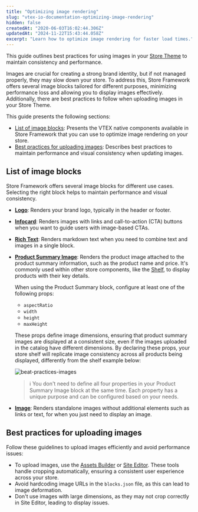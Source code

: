```yaml
---
title: "Optimizing image rendering"
slug: "vtex-io-documentation-optimizing-image-rendering"
hidden: false
createdAt: "2020-06-03T16:02:44.306Z"
updatedAt: "2024-11-22T15:43:44.058Z"
excerpt: "Learn how to optimize image rendering for faster load times."
---
```


This guide outlines best practices for using images in your [Store Theme](https://developers.vtex.com/docs/guides/vtex-io-documentation-store-theme) to maintain consistency and performance.

Images are crucial for creating a strong brand identity, but if not managed properly, they may slow down your store. To address this, Store Framework offers several image blocks tailored for different purposes, minimizing performance loss and allowing you to display images effectively. Additionally, there are best practices to follow when uploading images in your Store Theme.

This guide presents the following sections:

- [List of image blocks](#list-of-image-blocks): Presents the VTEX native components available in Store Framework that you can use to optimize image rendering on your store.
- [Best practices for uploading images](#best-practices-for-uploading-images): Describes best practices to maintain performance and visual consistency when updating images.

## List of image blocks

Store Framework offers several image blocks for different use cases. Selecting the right block helps to maintain performance and visual consistency.

- [**Logo**](https://developers.vtex.com/docs/apps/vtex.store-components/logo): Renders your brand logo, typically in the header or footer.
- [**Infocard**](https://developers.vtex.com/docs/apps/vtex.store-components/infocard): Renders images with links and call-to-action (CTA) buttons when you want to guide users with image-based CTAs.
- [**Rich Text**](https://developers.vtex.com/docs/apps/vtex.rich-text): Renders markdown text when you need to combine text and images in a single block.
- [**Product Summary Image**](https://developers.vtex.com/docs/apps/vtex.product-summary/productsummaryimage): Renders the product image attached to the product summary information, such as the product name and price. It's commonly used within other store components, like the [Shelf](https://developers.vtex.com/docs/apps/vtex.shelf), to display products with their key details.

  When using the Product Summary block, configure at least one of the following props:
  - `aspectRatio`
  - `width`
  - `height`
  - `maxHeight`

  These props define image dimensions, ensuring that product summary images are displayed at a consistent size, even if the images uploaded in the catalog have different dimensions. By declaring these props, your store shelf will replicate image consistency across all products being displayed, differently from the shelf example below:

  ![beat-practices-images](https://cdn.jsdelivr.net/gh/vtexdocs/dev-portal-content@main/images/vtex-io-documentation-best-practices-for-rendering-images-0.png)

  > ℹ️ You don't need to define all four properties in your Product Summary Image block at the same time. Each property has a unique purpose and can be configured based on your needs.

- [**Image**](https://developers.vtex.com/docs/apps/vtex.store-components/image): Renders standalone images without additional elements such as links or text, for when you just need to display an image.

## Best practices for uploading images

Follow these guidelines to upload images efficiently and avoid performance issues:

- To upload images, use the [Assets Builder](https://developers.vtex.com/docs/guides/vtex-io-documentation-assets-builder) or [Site Editor](https://developers.vtex.com/docs/guides/store-framework-working-with-site-editor). These tools handle cropping automatically, ensuring a consistent user experience across your store.
- Avoid hardcoding image URLs in the `blocks.json` file, as this can lead to image deformation.
- Don't use images with large dimensions, as they may not crop correctly in Site Editor, leading to display issues.
